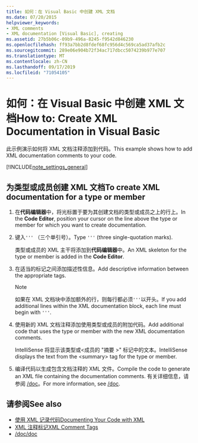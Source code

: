 ```yaml
---
title: 如何：在 Visual Basic 中创建 XML 文档
ms.date: 07/20/2015
helpviewer_keywords:
- XML comments
- XML documentation [Visual Basic], creating
ms.assetid: 27b5b06c-09b9-496a-8245-f9542d846230
ms.openlocfilehash: ff93a7bb2d8fdef68fc956d4c569ca5ad37afb2c
ms.sourcegitcommit: 289e06e904b72f34ac717dbcc5074239b977e707
ms.translationtype: MT
ms.contentlocale: zh-CN
ms.lasthandoff: 09/17/2019
ms.locfileid: "71054105"
---
```

# <a name="how-to-create-xml-documentation-in-visual-basic"></a><span data-ttu-id="0fdbd-102">如何：在 Visual Basic 中创建 XML 文档</span><span class="sxs-lookup"><span data-stu-id="0fdbd-102">How to: Create XML Documentation in Visual Basic</span></span>

<span data-ttu-id="0fdbd-103">此示例演示如何将 XML 文档注释添加到代码。</span><span class="sxs-lookup"><span data-stu-id="0fdbd-103">This example shows how to add XML documentation comments to your code.</span></span>

[!INCLUDE[note_settings_general](~/includes/note-settings-general-md.md)]

## <a name="to-create-xml-documentation-for-a-type-or-member"></a><span data-ttu-id="0fdbd-104">为类型或成员创建 XML 文档</span><span class="sxs-lookup"><span data-stu-id="0fdbd-104">To create XML documentation for a type or member</span></span>

1. <span data-ttu-id="0fdbd-105">在**代码编辑器**中，将光标置于要为其创建文档的类型或成员之上的行上。</span><span class="sxs-lookup"><span data-stu-id="0fdbd-105">In the **Code Editor**, position your cursor on the line above the type or member for which you want to create documentation.</span></span>

2. <span data-ttu-id="0fdbd-106">键入`'''` （三个单引号）。</span><span class="sxs-lookup"><span data-stu-id="0fdbd-106">Type `'''` (three single-quotation marks).</span></span>

    <span data-ttu-id="0fdbd-107">类型或成员的 XML 主干将添加到**代码编辑器**中。</span><span class="sxs-lookup"><span data-stu-id="0fdbd-107">An XML skeleton for the type or member is added in the **Code Editor**.</span></span>

3. <span data-ttu-id="0fdbd-108">在适当的标记之间添加描述性信息。</span><span class="sxs-lookup"><span data-stu-id="0fdbd-108">Add descriptive information between the appropriate tags.</span></span>

    > [!NOTE]
    > <span data-ttu-id="0fdbd-109">如果在 XML 文档块中添加额外的行，则每行都必须`'''`以开头。</span><span class="sxs-lookup"><span data-stu-id="0fdbd-109">If you add additional lines within the XML documentation block, each line must begin with `'''`.</span></span>

4. <span data-ttu-id="0fdbd-110">使用新的 XML 文档注释添加使用类型或成员的附加代码。</span><span class="sxs-lookup"><span data-stu-id="0fdbd-110">Add additional code that uses the type or member with the new XML documentation comments.</span></span>

    <span data-ttu-id="0fdbd-111">IntelliSense 将显示该类型或\<成员的 "摘要 >" 标记中的文本。</span><span class="sxs-lookup"><span data-stu-id="0fdbd-111">IntelliSense displays the text from the \<summary> tag for the type or member.</span></span>

5. <span data-ttu-id="0fdbd-112">编译代码以生成包含文档注释的 XML 文件。</span><span class="sxs-lookup"><span data-stu-id="0fdbd-112">Compile the code to generate an XML file containing the documentation comments.</span></span> <span data-ttu-id="0fdbd-113">有关详细信息，请参阅 [/doc](../../../visual-basic/reference/command-line-compiler/doc.md)。</span><span class="sxs-lookup"><span data-stu-id="0fdbd-113">For more information, see [/doc](../../../visual-basic/reference/command-line-compiler/doc.md).</span></span>

## <a name="see-also"></a><span data-ttu-id="0fdbd-114">请参阅</span><span class="sxs-lookup"><span data-stu-id="0fdbd-114">See also</span></span>

- [<span data-ttu-id="0fdbd-115">使用 XML 记录代码</span><span class="sxs-lookup"><span data-stu-id="0fdbd-115">Documenting Your Code with XML</span></span>](../../../visual-basic/programming-guide/program-structure/documenting-your-code-with-xml.md)
- [<span data-ttu-id="0fdbd-116">XML 注释标记</span><span class="sxs-lookup"><span data-stu-id="0fdbd-116">XML Comment Tags</span></span>](../../../visual-basic/language-reference/xmldoc/index.md)
- [<span data-ttu-id="0fdbd-117">/doc</span><span class="sxs-lookup"><span data-stu-id="0fdbd-117">/doc</span></span>](../../../visual-basic/reference/command-line-compiler/doc.md)
